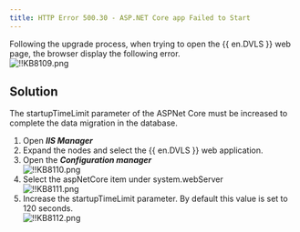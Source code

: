 ```yaml
---
title: HTTP Error 500.30 - ASP.NET Core app Failed to Start
---
```

Following the upgrade process, when trying to open the {{ en.DVLS }} web page, the browser display the following error.  
![!!KB8109.png](https://webdevolutions.azureedge.net/docs/en/kb/KB8109.png)
## Solution
The startupTimeLimit parameter of the ASPNet Core must be increased to complete the data migration in the database.
1. Open ***IIS Manager***
1. Expand the nodes and select the {{ en.DVLS }} web application.
1. Open the ***Configuration manager***  
![!!KB8110.png](https://webdevolutions.azureedge.net/docs/en/kb/KB8110.png)
1. Select the aspNetCore item under system.webServer  
![!!KB8111.png](https://webdevolutions.azureedge.net/docs/en/kb/KB8111.png)
1. Increase the startupTimeLimit parameter. By default this value is set to 120 seconds.  
![!!KB8112.png](https://webdevolutions.azureedge.net/docs/en/kb/KB8112.png)
